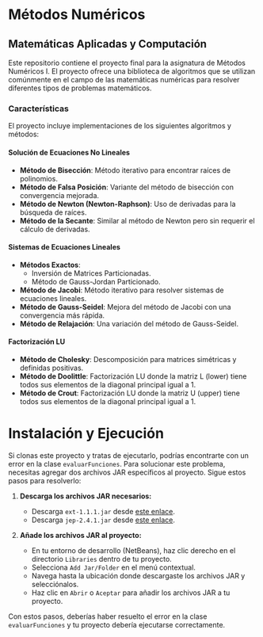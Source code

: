 # Métodos Numéricos

## Matemáticas Aplicadas y Computación

Este repositorio contiene el proyecto final para la asignatura de Métodos Numéricos I. El proyecto ofrece una biblioteca de algoritmos que se utilizan comúnmente en el campo de las matemáticas numéricas para resolver diferentes tipos de problemas matemáticos.

### Características

El proyecto incluye implementaciones de los siguientes algoritmos y métodos:

#### Solución de Ecuaciones No Lineales

- **Método de Bisección**: Método iterativo para encontrar raíces de polinomios.
- **Método de Falsa Posición**: Variante del método de bisección con convergencia mejorada.
- **Método de Newton (Newton-Raphson)**: Uso de derivadas para la búsqueda de raíces.
- **Método de la Secante**: Similar al método de Newton pero sin requerir el cálculo de derivadas.

#### Sistemas de Ecuaciones Lineales

- **Métodos Exactos**:
  - Inversión de Matrices Particionadas.
  - Método de Gauss-Jordan Particionado.
- **Método de Jacobi**: Método iterativo para resolver sistemas de ecuaciones lineales.
- **Método de Gauss-Seidel**: Mejora del método de Jacobi con una convergencia más rápida.
- **Método de Relajación**: Una variación del método de Gauss-Seidel.

#### Factorización LU

- **Método de Cholesky**: Descomposición para matrices simétricas y definidas positivas.
- **Método de Doolittle**: Factorización LU donde la matriz L (lower) tiene todos sus elementos de la diagonal principal igual a 1.
- **Método de Crout**: Factorización LU donde la matriz U (upper) tiene todos sus elementos de la diagonal principal igual a 1.
# Instalación y Ejecución

Si clonas este proyecto y tratas de ejecutarlo, podrías encontrarte con un error en la clase `evaluarFunciones`. Para solucionar este problema, necesitas agregar dos archivos JAR específicos al proyecto. Sigue estos pasos para resolverlo:

1. **Descarga los archivos JAR necesarios:**
   - Descarga `ext-1.1.1.jar` desde [este enlace](http://www.java2s.com/Code/Jar/e/Downloadext111jar.htm).
   - Descarga `jep-2.4.1.jar` desde [este enlace](http://www.java2s.com/Code/Jar/j/Downloadjep241jar.htm).

2. **Añade los archivos JAR al proyecto:**
   - En tu entorno de desarrollo (NetBeans), haz clic derecho en el directorio `Libraries` dentro de tu proyecto.
   - Selecciona `Add Jar/Folder` en el menú contextual.
   - Navega hasta la ubicación donde descargaste los archivos JAR y selecciónalos.
   - Haz clic en `Abrir` o `Aceptar` para añadir los archivos JAR a tu proyecto.

Con estos pasos, deberías haber resuelto el error en la clase `evaluarFunciones` y tu proyecto debería ejecutarse correctamente.

